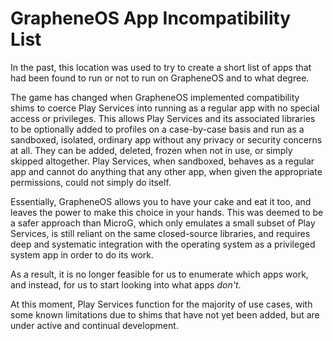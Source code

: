 # GrapheneOS App Incompatibility List

In the past, this location was used to try to create a short list of apps that had been found to run or not to run on GrapheneOS and to what degree.

The game has changed when GrapheneOS implemented compatibility shims to coerce Play Services into running as a regular app with no special access or privileges. This allows Play Services and its associated libraries to be optionally added to profiles on a case-by-case basis and run as a sandboxed, isolated, ordinary app without any privacy or security concerns at all. They can be added, deleted, frozen when not in use, or simply skipped altogether. Play Services, when sandboxed, behaves as a regular app and cannot do anything that any other app, when given the appropriate permissions, could not simply do itself.

Essentially, GrapheneOS allows you to have your cake and eat it too, and leaves the power to make this choice in your hands. This was deemed to be a safer approach than MicroG, which only emulates a small subset of Play Services, is still reliant on the same closed-source libraries, and requires deep and systematic integration with the operating system as a privileged system app in order to do its work.

As a result, it is no longer feasible for us to enumerate which apps work, and instead, for us to start looking into what apps *don't*.

At this moment, Play Services function for the majority of use cases, with some known limitations due to shims that have not yet been added, but are under active and continual development.

